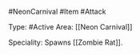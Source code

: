 #NeonCarnival #Item #Attack

Type: #Active
Area: [[Neon Carnival]]

Speciality: Spawns [[Zombie Rat]].